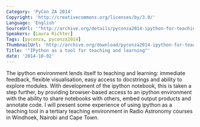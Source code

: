 ```yaml
---
Category: 'PyCon ZA 2014'
Copyright: 'http://creativecommons.org/licenses/by/3.0/'
Language: 'English'
SourceUrl: '"http://archive.org/details/pyconza2014-ipython-for-teaching-and-learning"'
Speakers: [Laura Richter]
Tags: [pyconza, pyconza2014]
ThumbnailUrl: 'http://archive.org/download/pyconza2014-ipython-for-teaching-and-learning/pyconza2014-ipython-for-teaching-and-learning.thumbs/3%20B%20Ipython%20as%20a%20tool%20for%20teaching%20and%20learning-_000090.jpg'
Title: '"IPython as a tool for teaching and learning"'
date: '2014-10-02'
---
```

The ipython environment lends itself to teaching and learning: immediate feedback, flexible visualisation, easy access to docstrings and ability to explore modules.
With development of the ipython notebook, this is taken a step further, by providing browser-based access to an ipython environment with the ability to share notebooks with others, embed output products and annotate code.
I will present some experience of using ipython as a teaching tool in a tertiary teaching environment in Radio Astronomy courses in Windhoek, Nairobi and Cape Town.